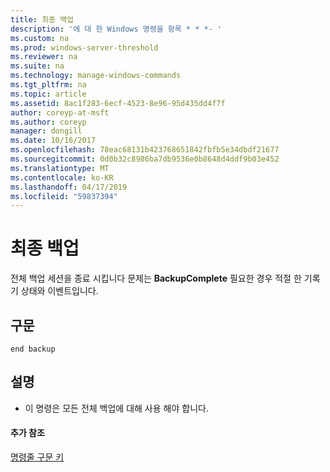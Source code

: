 ```yaml
---
title: 최종 백업
description: '에 대 한 Windows 명령을 항목 * * *- '
ms.custom: na
ms.prod: windows-server-threshold
ms.reviewer: na
ms.suite: na
ms.technology: manage-windows-commands
ms.tgt_pltfrm: na
ms.topic: article
ms.assetid: 8ac1f283-6ecf-4523-8e96-95d435dd4f7f
author: coreyp-at-msft
ms.author: coreyp
manager: dongill
ms.date: 10/16/2017
ms.openlocfilehash: 78eac68131b423768651842fbfb5e34dbdf21677
ms.sourcegitcommit: 0d0b32c8986ba7db9536e0b8648d4ddf9b03e452
ms.translationtype: MT
ms.contentlocale: ko-KR
ms.lasthandoff: 04/17/2019
ms.locfileid: "59837394"
---
```

# <a name="end-backup"></a>최종 백업




전체 백업 세션을 종료 시킵니다 문제는 **BackupComplete** 필요한 경우 적절 한 기록기 상태와 이벤트입니다.

## <a name="syntax"></a>구문

```
end backup
```

## <a name="remarks"></a>설명

-   이 명령은 모든 전체 백업에 대해 사용 해야 합니다.

#### <a name="additional-references"></a>추가 참조

[명령줄 구문 키](command-line-syntax-key.md)